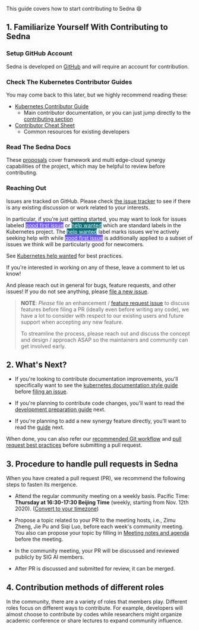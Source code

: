 This guide covers how to start contributing to Sedna 😄

## 1. Familiarize Yourself With Contributing to Sedna

### Setup GitHub Account

Sedna is developed on [GitHub][github] and will require
an account for contribution.

### Check The Kubernetes Contributor Guides

You may come back to this later, but we highly recommend reading these:

- [Kubernetes Contributor Guide](https://git.k8s.io/community/contributors/guide) 
  - Main contributor documentation, or you can just jump directly to the [contributing section](https://git.k8s.io/community/contributors/guide#contributing)
- [Contributor Cheat Sheet](https://git.k8s.io/community/contributors/guide/contributor-cheatsheet)
   - Common resources for existing developers


### Read The Sedna Docs 

These [proposals] cover framework and multi edge-cloud synergy capabilities of the project, which may be helpful to review before contributing. 

### Reaching Out

Issues are tracked on GitHub. Please check [the issue tracker][issues] to see
if there is any existing discussion or work related to your interests.

In particular, if you're just getting started, you may want to look for issues
labeled <a href="https://github.com/kubeedge/sedna/labels/good%20first%20issue" class="gh-label" style="background: #7057ff; color: white">good first issue</a> or <a href="https://github.com/kubeedge/sedna/labels/help%20wanted" class="gh-label" style="background: #006b75; color: white">help wanted</a> which are standard labels in the Kubernetes project.
The <a href="https://github.com/kubeedge/sedna/labels/help%20wanted" class="gh-label" style="background: #006b75; color: white">help wanted</a> label marks issues we're actively seeking help with while <a href="https://github.com/kubeedge/sedna/labels/good%20first%20issue" class="gh-label" style="background: #7057ff; color: white">good first issue</a> is additionally applied to a subset of issues we think will be particularly good for newcomers.

See [Kubernetes help wanted] for best practices.

If you're interested in working on any of these, leave a comment to let us know!

And please reach out in general for bugs, feature requests, and other issues!
If you do not see anything, please [file a new issue][file-an-issue].

> **NOTE**: _Please_ file an enhancement / [feature request issue][file-a-fr] to discuss features before filing a PR (ideally even before writing any code), we have a lot to consider with respect to our
> existing users and future support when accepting any new feature.
>
> To streamline the process, please reach out and discuss the concept and design
> / approach ASAP so the maintainers and community can get involved early.

## 2. What's Next?

- If you're looking to contribute documentation improvements, you'll specifically want to see the [kubernetes documentation style guide] before [filing an issue][file-an-issue].

- If you're planning to contribute code changes, you'll want to read the [development preparation guide] next.

- If you're planning to add a new synergy feature directly, you'll want to read the [guide][add-feature-guide] next.

When done, you can also refer our [recommended Git workflow] and [pull request best practices] before submitting a pull request.

[proposals]: /docs/proposals
[development preparation guide]: ./prepare-environment.md
[add-feature-guide]: control-plane/add-a-new-synergy-feature.md

[issues]: https://github.com/kubeedge/sedna/issues
[file-an-issue]: https://github.com/kubeedge/sedna/issues/new/choose
[file-a-fr]: https://github.com/kubeedge/sedna/issues/new?labels=kind%2Ffeature&template=enhancement.md

[github]: https://github.com/
[kubernetes documentation style guide]: https://github.com/kubernetes/community/blob/master/contributors/guide/style-guide.md
[recommended Git workflow]: https://github.com/kubernetes/community/blob/master/contributors/guide/github-workflow.md#workflow
[pull request best practices]: https://github.com/kubernetes/community/blob/master/contributors/guide/pull-requests.md#best-practices-for-faster-reviews
[Kubernetes help wanted]: https://www.kubernetes.dev/docs/guide/help-wanted/

## 3. Procedure to handle pull requests in Sedna
When you have created a pull request (PR), we recommend the following steps to fasten its mergence.

- Attend the regular community meeting on a weekly basis. Pacific Time: **Thursday at 16:30-17:30 Beijing Time** (weekly, starting from Nov. 12th 2020).
([Convert to your timezone](https://www.thetimezoneconverter.com/?t=10%3A00&tz=GMT%2B8&))

- Propose a topic related to your PR to the meeting hosts, i.e., Zimu Zheng, Jie Pu and Siqi Luo, before each week's community meeting. You also can propose your topic by filling in [Meeting notes and agenda](https://docs.google.com/document/d/12n3kGUWTkAH4q2Wv5iCVGPTA_KRWav_eakbFrF9iAww/edit) before the meeting.

- In the community meeting, your PR will be discussed and reviewed publicly by SIG AI members.

- After PR is discussed and submitted for review, it can be merged.

## 4. Contribution methods of different roles
In the community, there are a variety of roles that members play. Different roles focus on different ways to contribute. For example, developers will almost choose to contribute by codes while researchers might organize academic conference or share lectures to expand community influence.
